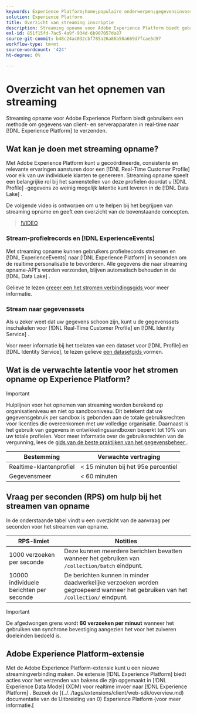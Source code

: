 ```yaml
---
keywords: Experience Platform;home;populaire onderwerpen;gegevensinvoer;ingesloten gegevens;streaming;overzicht;streaming opname;latentie;streaming latentie;
solution: Experience Platform
title: Overzicht van streaming inscriptie
description: Streaming opname voor Adobe Experience Platform biedt gebruikers een methode om gegevens van client- en serverapparaten in real-time naar Experience Platform te verzenden.
exl-id: 851f15fd-7ac5-4a9f-934d-6b907057da87
source-git-commit: b48c24ac032cbf785a26a86b50a669d7fcae5d97
workflow-type: tm+mt
source-wordcount: '424'
ht-degree: 0%

---
```


# Overzicht van het opnemen van streaming

Streaming opname voor Adobe Experience Platform biedt gebruikers een methode om gegevens van client- en serverapparaten in real-time naar [!DNL Experience Platform] te verzenden.

## Wat kan je doen met streaming opname?

Met Adobe Experience Platform kunt u gecoördineerde, consistente en relevante ervaringen aansturen door een [!DNL Real-Time Customer Profile] voor elk van uw individuele klanten te genereren. Streaming opname speelt een belangrijke rol bij het samenstellen van deze profielen doordat u [!DNL Profile] -gegevens zo weinig mogelijk latentie kunt leveren in de [!DNL Data Lake] .

De volgende video is ontworpen om u te helpen bij het begrijpen van streaming opname en geeft een overzicht van de bovenstaande concepten.

>[!VIDEO](https://video.tv.adobe.com/v/28425?quality=12&learn=on)

### Stream-profielrecords en [!DNL ExperienceEvents]

Met streaming opname kunnen gebruikers profielrecords streamen en [!DNL ExperienceEvents] naar [!DNL Experience Platform] in seconden om de realtime personalisatie te bevorderen. Alle gegevens die naar streaming opname-API&#39;s worden verzonden, blijven automatisch behouden in de [!DNL Data Lake] .

Gelieve te lezen [ creeer een het stromen verbindingsgids ](../tutorials/create-streaming-connection.md) voor meer informatie.

### Stream naar gegevenssets

Als u zeker weet dat uw gegevens schoon zijn, kunt u de gegevenssets inschakelen voor [!DNL Real-Time Customer Profile] en [!DNL Identity Service] .

Voor meer informatie bij het toelaten van een dataset voor [!DNL Profile] en [!DNL Identity Service], te lezen gelieve [ een datasetgids ](../../profile/tutorials/dataset-configuration.md) vormen.

## Wat is de verwachte latentie voor het stromen opname op Experience Platform?

>[!IMPORTANT]
>
>Hulplijnen voor het opnemen van streaming worden berekend op organisatieniveau en niet op sandboxniveau. Dit betekent dat uw gegevensgebruik per sandbox is gebonden aan de totale gebruiksrechten voor licenties die overeenkomen met uw volledige organisatie. Daarnaast is het gebruik van gegevens in ontwikkelingssandboxen beperkt tot 10% van uw totale profielen. Voor meer informatie over de gebruiksrechten van de vergunning, lees de [ gids van de beste praktijken van het gegevensbeheer ](../../landing/license-usage-and-guardrails/data-management-best-practices.md).

| Bestemming | Verwachte vertraging |
| --------- | ---------------- |
| Realtime-klantenprofiel | &lt; 15 minuten bij het 95e percentiel |
| Gegevensmeer | &lt; 60 minuten |

## Vraag per seconden (RPS) om hulp bij het streamen van opname

In de onderstaande tabel vindt u een overzicht van de aanvraag per seconden voor het streamen van opname.

| RPS-limiet | Notities |
| --- | --- |
| 1000 verzoeken per seconde | Deze kunnen meerdere berichten bevatten wanneer het gebruiken van `/collection/batch` eindpunt. |
| 10000 individuele berichten per seconde | De berichten kunnen in minder daadwerkelijke verzoeken worden gegroepeerd wanneer het gebruiken van het `/collection/` eindpunt. |

>[!IMPORTANT]
>
>De afgedwongen grens wordt **60 verzoeken per minuut** wanneer het gebruiken van synchrone bevestiging aangezien het voor het zuiveren doeleinden bedoeld is.

## Adobe Experience Platform-extensie

Met de Adobe Experience Platform-extensie kunt u een nieuwe streamingverbinding maken. De extensie [!DNL Experience Platform] biedt acties voor het verzenden van bakens die zijn opgemaakt in [!DNL Experience Data Model] (XDM) voor realtime invoer naar [!DNL Experience Platform] . Bezoek de ](../../tags/extensions/client/web-sdk/overview.md) documentatie van de Uitbreiding van 0} Experience Platform {voor meer informatie.[
